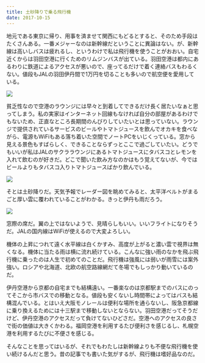 ```yaml
---
title: 土砂降りで乗る飛行機
date: 2017-10-15
---
```


地元である東京に帰り、用事を済ませて関西にもどるとすると、そのため手段はたくさんある。一番メジャーなのは新幹線だということに異論はない。が、新幹線は高いしバスは疲れるし、というわけで私は飛行機を使うことがおおい。自宅近くからは羽田空港に行くためのリムジンバスが出ている。羽田空港は都内にあるわりに鉄道によるアクセスが悪いので、座ってるだけで着く連絡バスもわるくない。値段もJALの羽田伊丹間で1万円を切ることも多いので航空便を愛用している。

![](https://photos.xar.sh/39669702474_5e40e488d9_h.jpg)

貧乏性なので空港のラウンジには早々と到着してできるだけ長く居たいなぁと思ってしまう。私の実家はインターネット回線もなければ自分の部屋があるわけでもないため、正直なところ長期間のんびりしていたいとは思っていない。ラウンジで提供されているサービスのビールやトマトジュースを飲んでオカキを食べながら、電源もWiFiもある落ち着いた空間でノートPCをいじくっている。窓から見える景色もすばらしく、できることならずっとここで過ごしていたい。どうでもいいが私はJALのサクララウンジにあるトマトジュースにタバスコとレモンを入れて飲むのが好きだ。どこで聞いた飲み方なのかはもう覚えてないが、今ではビールよりもタバスコ入りトマトジュースばかり飲んでいる。

![](https://photos.xar.sh/40335047892_ea50ccfdda_h.jpg)

そとは土砂降りだ。天気予報でレーダー図を眺めてみると、太平洋ベルトがまるごと厚い雲に覆われていることがわかる。きっと伊丹も雨だろう。

![](https://photos.xar.sh/40380589681_e5a2c75766_h.jpg)

窓際の席だ。翼の上ではないようで、見晴らしもいい。いいフライトになりそうだ。JALの国内線はWiFiが使えるので大変よろしい。

機体の上昇につれて遠く水平線は白くかすみ、高度が上がると濃い雲で視界は無くなる。機体に当たる雨は横に流れ続けている。こんなに強い雨のなかを飛ぶ飛行機に乗ったのは人生で初めてのことだ。飛行機は強風には弱いが雨雪には案外強い。ロシアや北海道、北欧の航空路線網だて冬場でもしっかり動いているのだ。

伊丹空港から京都の自宅までも結構遠い。一番楽なのは京都駅までのバスにのってそこから市バスでの移動となる。値段も安くないし時間帯によってはバスも結構混んでいる。とはいえ大阪モノレールは便利な場所を通らないし、阪急京都線に乗り換えるためには十三駅まで移動しないとならない。羽田空港だってそうだけど、伊丹空港のアクセスだって負けてないひどさだ。空港へのアクセスの良さで街の価値は大きくかわる。福岡空港を利用するたび便利さを感じるし、札幌空港を利用するたびに不便さを感じる。

そんなことを思ってはいるが、それでもわたしは新幹線よりも不便な飛行機を使い続けるんだと思う。昔の記事でも書いた気がするが、飛行機は嗜好品なのだ。
